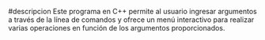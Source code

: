 #descripcion
Este programa en C++ permite al usuario ingresar argumentos a través de la línea de comandos y ofrece un menú interactivo para realizar varias operaciones en función de los argumentos proporcionados.
